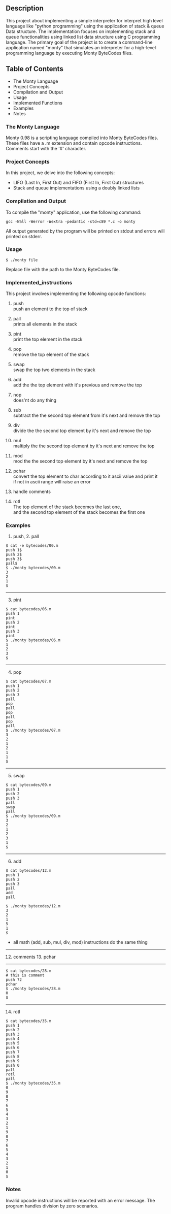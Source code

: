 
## Description
This project about implementing a simple interpreter for interpret high level language like "python programming" using the application of stack & queue Data structure. The implementation focuses on implementing stack and queue functionalities using  linked list data structure using C programming language. The primary goal of the project is to create a command-line application named "monty" that simulates an interpreter for a high-level programming language by executing Monty ByteCodes files.

## Table of Contents
- The Monty Language
- Project Concepts
- Compilation and Output
- Usage
- Implemented Functions
- Examples
- Notes

### The Monty Language
Monty 0.98 is a scripting language compiled into Monty ByteCodes files. These files have a .m extension and contain opcode instructions. Comments start with the '#' character.

### Project Concepts
In this project, we delve into the following concepts:
- LIFO (Last In, First Out) and FIFO (First In, First Out) structures
- Stack and queue implementations using a doubly linked lists

### Compilation and Output
To compile the "monty" application, use the following command:

```
gcc -Wall -Werror -Wextra -pedantic -std=c89 *.c -o monty
```
All output generated by the program will be printed on stdout and errors will printed on stderr.


### Usage
```
$ ./monty file
```
Replace file with the path to the Monty ByteCodes file.

### Implemented_instructions
This project involves implementing the following opcode functions:

1. push  
   push an element to the top of stack  

2. pall  
   prints all elements in the stack

3. pint  
   print the top element in the stack  

4. pop  
   remove the top element of the stack  
   
5. swap  
   swap the top two elements in the stack
   
6. add  
   add the the top element with it's previous and remove the top
   
7. nop  
   does'nt do any thing  
   
8. sub  
   subtract the the second top element from it's next and remove the top  
   
9. div  
   divide the the second top element by it's next and remove the top  
   
10. mul  
    maltiply the the second top element by it's next and remove the top  
   
11. mod  
    mod the the second top element by it's next and remove the top  
    
12. pchar  
    convert the top element to char according to it ascii value and print it  
    if not in ascii range will raise an error

13. handle comments      

14. rotl  
The top element of the stack becomes the last one,   
and the second top element of the stack becomes the first one



### Examples
1. push, 2. pall
```
$ cat -e bytecodes/00.m  
push 1$  
push 2$  
push 3$  
pall$  
$ ./monty bytecodes/00.m  
3  
2  
1  
$
```
---

3. pint
```
$ cat bytecodes/06.m 
push 1
pint
push 2
pint
push 3
pint
$ ./monty bytecodes/06.m 
1
2
3
$
```
---

4. pop
```
$ cat bytecodes/07.m  
push 1  
push 2   
push 3  
pall  
pop  
pall  
pop  
pall  
pop  
pall  
$ ./monty bytecodes/07.m 
3
2
1
2
1
1
$ 
```
-------------------------------------------------------

5. swap  
```
$ cat bytecodes/09.m   
push 1  
push 2  
push 3  
pall  
swap  
pall  
$ ./monty bytecodes/09.m   
3  
2  
1  
2  
3  
1  
$ 
```
---
6. add
```
$ cat bytecodes/12.m 
push 1
push 2
push 3
pall
add
pall

$ ./monty bytecodes/12.m 
3
2
1
5
1
$
```
- all math (add, sub, mul, div, mod) instructions do the same thing
---

12. comments 13. pchar
---
```
$ cat bytecodes/28.m 
# this is comment
push 72
pchar
$ ./monty bytecodes/28.m 
H
$
```
---
14. rotl

```
$ cat bytecodes/35.m 
push 1
push 2
push 3
push 4
push 5
push 6
push 7
push 8
push 9
push 0
pall
rotl
pall
$ ./monty bytecodes/35.m 
0
9
8
7
6
5
4
3
2
1
9
8
7
6
5
4
3
2
1
0
$ 
```
### Notes
Invalid opcode instructions will be reported with an error message.
The program handles division by zero scenarios.
